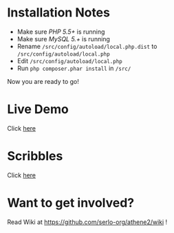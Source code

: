 # Installation Notes
* Make sure *PHP 5.5+* is running
* Make sure *MySQL 5.+* is running
* Rename `/src/config/autoload/local.php.dist` to `/src/config/autoload/local.php`
* Edit `/src/config/autoload/local.php`
* Run `php composer.phar install` in `/src/`

Now you are ready to go!

# Live Demo

Click [here](http://serlo:d3v@dev.serlo.org)

# Scribbles

Click [here](http://serlo:prototype@serlo.clients.formundcode.de/layout/)

# Want to get involved?
Read Wiki at https://github.com/serlo-org/athene2/wiki !
